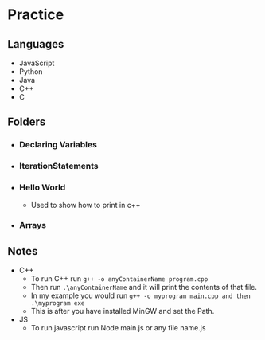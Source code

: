 # Practice

## Languages
- JavaScript
- Python
- Java
- C++
- C

## Folders
- ### Declaring Variables
- ### IterationStatements
- ### Hello World
    - Used to show how to print in c++
- ### Arrays

## Notes
- C++
    - To run C++ run ```g++ -o anyContainerName program.cpp```
    - Then run ```.\anyContainerName``` and it will print the contents of that file.
    - In my example you would run ```g++ -o myprogram main.cpp and then .\myprogram exe```
    - This is after you have installed MinGW and set the Path.
- JS
    - To run javascript run Node main.js or any file name.js